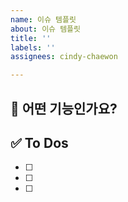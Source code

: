 ```yaml
---
name: 이슈 템플릿
about: 이슈 템플릿
title: ''
labels: ''
assignees: cindy-chaewon

---
```


## 💚 어떤 기능인가요?

## ✅ To Dos

- [ ]
- [ ]
- [ ]
